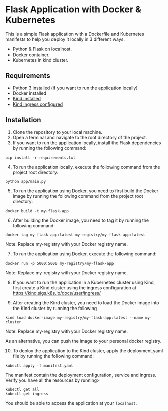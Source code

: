 # Flask Application with Docker & Kubernetes

This is a simple Flask application with a Dockerfile and Kubernetes manifests to help you deploy it locally in 3 different ways.
- Python & Flask on localhost.
- Docker container.
- Kubernetes in kind cluster.

## Requirements

- Python 3 installed (if you want to run the application locally)
- Docker installed
- [Kind installed](https://kind.sigs.k8s.io/)
- [Kind ingress configured](https://kind.sigs.k8s.io/docs/user/ingress/)

## Installation

1. Clone the repository to your local machine.
2. Open a terminal and navigate to the root directory of the project.
3. If you want to run the application locally, install the Flask dependencies by running the following command:

```
pip install -r requirements.txt
```

4. To run the application locally, execute the following command from the project root directory:

```
python app/main.py
```

5. To run the application using Docker, you need to first build the Docker image by running the following command from
   the
   project root directory:

```
docker build -t my-flask-app .
```

6. After building the Docker image, you need to tag it by running the following command:

```
docker tag my-flask-app:latest my-registry/my-flask-app:latest
```   

Note: Replace my-registry with your Docker registry name.

7. To run the application using Docker, execute the following command:

```
docker run -p 5000:5000 my-registry/my-flask-app
```

Note: Replace my-registry with your Docker registry name.

8. If you want to run the application in a Kubernetes cluster using Kind, first create a Kind cluster using the ingress
   configuration at https://kind.sigs.k8s.io/docs/user/ingress/


9. After creating the Kind cluster, you need to load the Docker image into the Kind cluster by running the following

```
kind load docker-image my-registry/my-flask-app:latest --name my-cluster
```

Note: Replace my-registry with your Docker registry name.

As an alternative, you can push the image to your personal docker registry.


10. To deploy the application to the Kind cluster, apply the deployment.yaml file by running the following command:

```
kubectl apply -f manifest.yaml
```

The manifest contain the deployment configuration, service and ingress. Verify you have all the resources by running>

```
kubectl get all
kubectl get ingress
```

You should be able to access the application at your `localhost`.